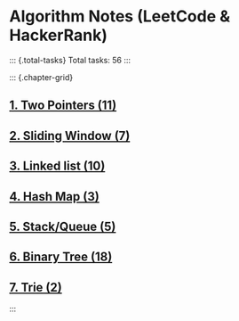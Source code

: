 # Algorithm Notes (LeetCode & HackerRank)

::: {.total-tasks}
Total tasks: 56
:::

::: {.chapter-grid}
## [1. Two Pointers (11)](chapter_1_two_pointers.html)

## [2. Sliding Window (7)](chapter_2_sliding_window.html)

## [3. Linked list (10)](chapter_3_linked_list.html)

## [4. Hash Map (3)](chapter_4_hash_map.html)

## [5. Stack/Queue (5)](chapter_5_stack_queue.html)

## [6. Binary Tree (18)](chapter_6_binary_tree.html)

## [7. Trie (2)](chapter_7_trie.html)
:::